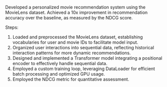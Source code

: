 Developed a personalized movie recommendation system using the MovieLens dataset. Achieved a 10x improvement in recommendation accuracy over the baseline, as measured by the NDCG score.

Steps:
1. Loaded and preprocessed the MovieLens dataset, establishing vocabularies for user and movie IDs to facilitate model input.
2. Organized user interactions into sequential data, reflecting historical interaction patterns for more dynamic recommendations.
3. Designed and implemented a Transformer model integrating a positional encoder to effectively handle sequential data.
4. Employed a custom training loop, leveraging DataLoader for efficient batch processing and optimized GPU usage.
5. Employed the NDCG metric for quantitative assessment.
